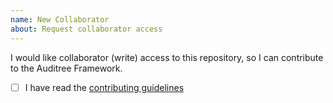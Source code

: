 ```yaml
---
name: New Collaborator
about: Request collaborator access
---
```


I would like collaborator (write) access to this repository, so I can contribute
to the Auditree Framework.

 - [ ] I have read the [contributing guidelines][CONTRIBUTING]


[CONTRIBUTING]: https://github.com/ComplianceAsCode/auditree-framework/blob/master/CONTRIBUTING.md
